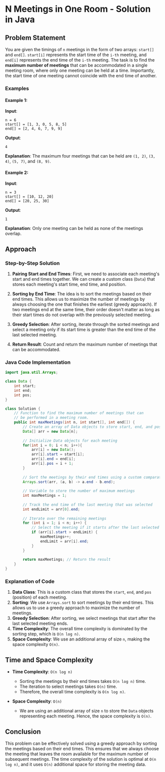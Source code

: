 # N Meetings in One Room - Solution in Java

## Problem Statement

You are given the timings of `n` meetings in the form of two arrays: `start[]` and `end[]`. `start[i]` represents the start time of the `i-th` meeting, and `end[i]` represents the end time of the `i-th` meeting. The task is to find the **maximum number of meetings** that can be accommodated in a single meeting room, where only one meeting can be held at a time. Importantly, the start time of one meeting cannot coincide with the end time of another.

### Examples

#### Example 1:
**Input**:
``` 
n = 6
start[] = [1, 3, 0, 5, 8, 5]
end[] = [2, 4, 6, 7, 9, 9]
```
**Output**: 
```
4
```
**Explanation**: The maximum four meetings that can be held are `(1, 2)`, `(3, 4)`, `(5, 7)`, and `(8, 9)`.

#### Example 2:
**Input**:
```
n = 3
start[] = [10, 12, 20]
end[] = [20, 25, 30]
```
**Output**:
```
1
```
**Explanation**: Only one meeting can be held as none of the meetings overlap.

## Approach

### Step-by-Step Solution

1. **Pairing Start and End Times**: 
   First, we need to associate each meeting's start and end times together. We can create a custom class (`Data`) that stores each meeting's start time, end time, and position.

2. **Sorting by End Time**: 
   The idea is to sort the meetings based on their end times. This allows us to maximize the number of meetings by always choosing the one that finishes the earliest (greedy approach). If two meetings end at the same time, their order doesn't matter as long as their start times do not overlap with the previously selected meeting.

3. **Greedy Selection**: 
   After sorting, iterate through the sorted meetings and select a meeting only if its start time is greater than the end time of the last selected meeting.

4. **Return Result**: 
   Count and return the maximum number of meetings that can be accommodated.

### Java Code Implementation

```java
import java.util.Arrays;

class Data {
    int start;
    int end;
    int pos;
}

class Solution {
    // Function to find the maximum number of meetings that can
    // be performed in a meeting room.
    public int maxMeetings(int n, int start[], int end[]) {
        // Create an array of Data objects to store start, end, and position
        Data[] arr = new Data[n];
        
        // Initialize Data objects for each meeting
        for(int i = 0; i < n; i++){
            arr[i] = new Data(); 
            arr[i].start = start[i];
            arr[i].end = end[i];
            arr[i].pos = i + 1;
        }
        
        // Sort the meetings by their end times using a custom comparator
        Arrays.sort(arr, (a, b) -> a.end - b.end);
        
        // Variable to store the number of maximum meetings
        int maxMeetings = 1;
        
        // Track the end time of the last meeting that was selected
        int endLimit = arr[0].end;
        
        // Iterate over the remaining meetings
        for (int i = 1; i < n; i++) {
            // Select the meeting if it starts after the last selected meeting
            if (arr[i].start > endLimit) {
                maxMeetings++;
                endLimit = arr[i].end;
            }
        }
        
        return maxMeetings; // Return the result
    }
}
```

### Explanation of Code

1. **Data Class**: This is a custom class that stores the `start`, `end`, and `pos` (position) of each meeting.
2. **Sorting**: We use `Arrays.sort` to sort meetings by their end times. This allows us to use a greedy approach to maximize the number of meetings.
3. **Greedy Selection**: After sorting, we select meetings that start after the last selected meeting ends.
4. **Time Complexity**: The overall time complexity is dominated by the sorting step, which is `O(n log n)`.
5. **Space Complexity**: We use an additional array of size `n`, making the space complexity `O(n)`.

## Time and Space Complexity

- **Time Complexity**: `O(n log n)`
   - Sorting the meetings by their end times takes `O(n log n)` time.
   - The iteration to select meetings takes `O(n)` time.
   - Therefore, the overall time complexity is `O(n log n)`.

- **Space Complexity**: `O(n)`
   - We are using an additional array of size `n` to store the `Data` objects representing each meeting. Hence, the space complexity is `O(n)`.

## Conclusion

This problem can be effectively solved using a greedy approach by sorting the meetings based on their end times. This ensures that we always choose the meeting that leaves the room available for the maximum number of subsequent meetings. The time complexity of the solution is optimal at `O(n log n)`, and it uses `O(n)` additional space for storing the meeting data.
